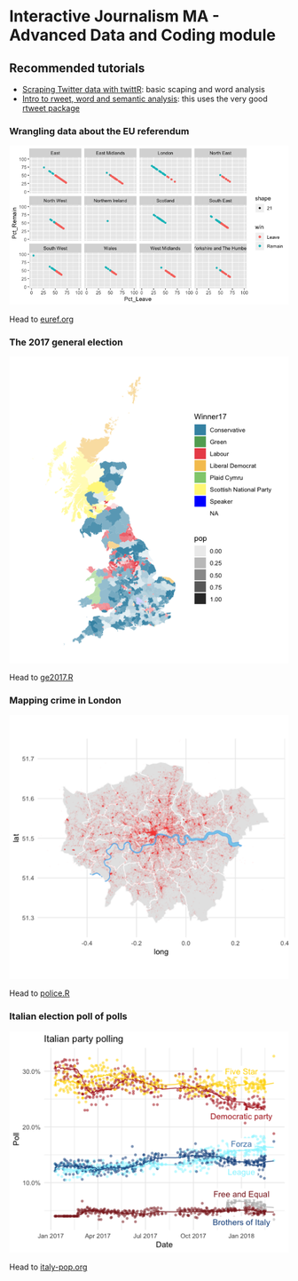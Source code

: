 # Interactive Journalism MA - Advanced Data and Coding module

## Recommended tutorials

* [Scraping Twitter data with twittR](http://utstat.toronto.edu/~nathan/teaching/sta4002/Class1/scrapingtwitterinR-NT.html): basic scaping and word analysis
* [Intro to rweet, word and semantic analysis](https://mkearney.github.io/blog/2017/06/01/intro-to-rtweet/): this uses the very good [rtweet package](https://cran.r-project.org/web/packages/rtweet/vignettes/intro.html)

### Wrangling data about the EU referendum

![](fig/Rplot03.png)

Head to [euref.org](euref.org)

### The 2017 general election

![](fig/ge2017.png)

Head to [ge2017.R](ge2017.R)

### Mapping crime in London

![](fig/Rplot08.png)

Head to [police.R](police.R)

### Italian election poll of polls

![](fig/italy.png)

Head to [italy-pop.org](italy-pop.org)
